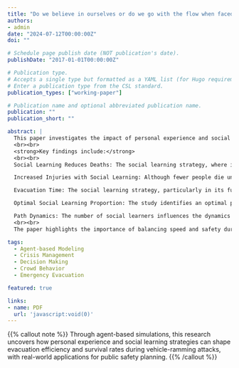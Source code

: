 ```yaml
---
title: "Do we believe in ourselves or do we go with the flow when faced with a crisis? -- A study on evacuation strategy selection for multiple destinations."
authors:
- admin
date: "2024-07-12T00:00:00Z"
doi: ""

# Schedule page publish date (NOT publication's date).
publishDate: "2017-01-01T00:00:00Z"

# Publication type.
# Accepts a single type but formatted as a YAML list (for Hugo requirements).
# Enter a publication type from the CSL standard.
publication_types: ["working-paper"]

# Publication name and optional abbreviated publication name.
publication: ""
publication_short: ""

abstract: |
  This paper investigates the impact of personal experience and social learning strategies on crowd evacuation during vehicle-ramming attacks. The research employs an agent-based model (ABM) to simulate evacuation processes based on the 2016 Berlin truck attack. The study compares evacuation outcomes using these two strategies, considering various factors such as death and injury rates, evacuation times, and the role of information dissemination.
  <br><br>
  <strong>Key findings include:</strong>
  <br><br>
  Social Learning Reduces Deaths: The social learning strategy, where individuals learn from others' evacuation paths, significantly reduces the number of deaths. This is because it allows people to respond more quickly and evacuate more efficiently by following others' paths to safety.

  Increased Injuries with Social Learning: Although fewer people die under the social learning strategy, the number of injuries increases due to higher crowd density on popular evacuation paths, leading to collisions and stampedes.

  Evacuation Time: The social learning strategy, particularly in its full form (plenary learning), reduces the evacuation time compared to personal experience-based evacuation. However, the evacuation time difference between partial learning and personal experience is less significant.

  Optimal Social Learning Proportion: The study identifies an optimal proportion of social learners (around 60%), which balances reductions in deaths and injuries, improving evacuation efficiency.

  Path Dynamics: The number of social learners influences the dynamics of evacuation paths. A higher proportion of social learners leads to longer, wider, and more distinct paths, facilitating faster evacuations.
  <br><br>
  The paper highlights the importance of balancing speed and safety during evacuations, showing that while social learning can accelerate evacuation and save lives, it also raises the risk of injury. The study calls for incorporating these findings into urban planning and emergency response strategies to improve crowd safety during emergencies.

tags:
  - Agent-based Modeling
  - Crisis Management
  - Decision Making
  - Crowd Behavior
  - Emergency Evacuation

featured: true

links:
- name: PDF
  url: 'javascript:void(0)'
---
```



{{% callout note %}}
Through agent-based simulations, this research uncovers how personal experience and social learning strategies can shape evacuation efficiency and survival rates during vehicle-ramming attacks, with real-world applications for public safety planning.
{{% /callout %}}